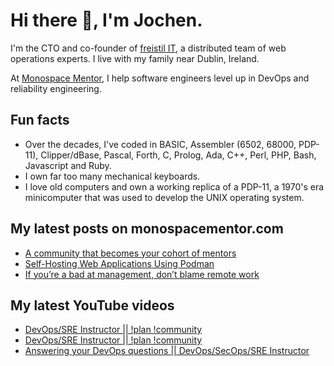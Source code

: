 # Hi there 👋, I'm Jochen.

I'm the CTO and co-founder of [freistil IT](https://www.freistil.it), a distributed team of web operations experts. I live with my family near Dublin, Ireland.

At [Monospace Mentor](https://monospacementor.com), I help software engineers level up in DevOps and reliability engineering.

## Fun facts

- Over the decades, I've coded in BASIC, Assembler (6502, 68000, PDP-11), Clipper/dBase, Pascal, Forth, C, Prolog, Ada, C++, Perl, PHP, Bash, Javascript and Ruby.
- I own far too many mechanical keyboards.
- I love old computers and own a working replica of a PDP-11, a 1970's era minicomputer that was used to develop the UNIX operating system.

## My latest posts on monospacementor.com

<!-- MONOSPACE:START -->
- [A community that becomes your cohort of mentors](https://monospacementor.com/2025/05/a-community-that-becomes-your-cohort-of-mentors/)
- [Self-Hosting Web Applications Using Podman](https://monospacementor.com/2025/02/self-hosting-web-applications-using-podman/)
- [If you’re a bad at management, don’t blame remote work](https://monospacementor.com/2025/02/remote-work-needs-good-managers/)
<!-- MONOSPACE:END -->

## My latest YouTube videos

<!-- YOUTUBE:START -->
- [DevOps/SRE Instructor || !plan !community](https://www.youtube.com/watch?v=GDwBy2eMbNA)
- [DevOps/SRE Instructor || !plan !community](https://www.youtube.com/watch?v=taMdG1TbxJk)
- [Answering your DevOps questions || DevOps/SecOps/SRE Instructor](https://www.youtube.com/watch?v=7d38jE9cq4o)
<!-- YOUTUBE:END -->
